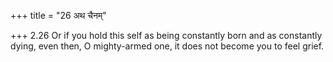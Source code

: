 +++
title = "26 अथ चैनम्"

+++
2.26 Or if you hold this self as being constantly born and as constantly
dying, even then, O mighty-armed one, it does not become you to feel
grief.
